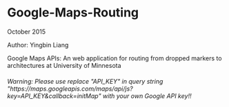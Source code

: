 # Google-Maps-Routing
<p>October 2015</p>
<p>Author: Yingbin Liang</p>
<p>Google Maps APIs: An web application for routing from dropped markers to architectures at University of Minnesota</p>

<h6>Warning: Please use replace "API_KEY" in query string "https://maps.googleapis.com/maps/api/js?key=API_KEY&callback=initMap" with your own Google API key!!</h6>

